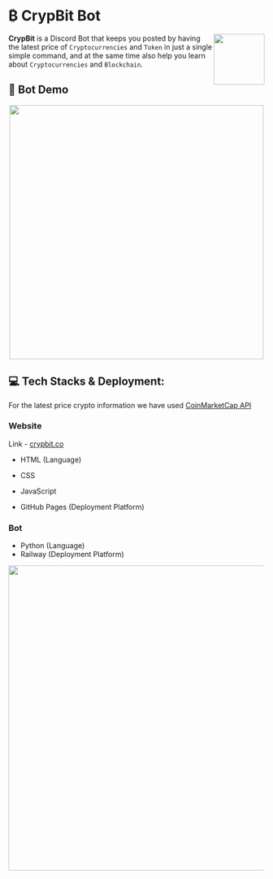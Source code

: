 # ₿ CrypBit Bot

<img align="right" height="100px" src="https://user-images.githubusercontent.com/51878265/155871109-d8712f03-e6ef-4195-aff4-52bb18b861ba.png" height= 150px>

**CrypBit** is a Discord Bot that keeps you posted by having the latest price of `Cryptocurrencies` and `Token` in just a single simple command, and at the same time also help you learn about `Cryptocurrencies` and `Blockchain`.


## 🤖 Bot Demo

<p align="center"><img align="" src="https://user-images.githubusercontent.com/51878265/155872563-5b34e319-7f54-40ad-8557-287e304295f6.gif" height="500px">

## 💻 Tech Stacks & Deployment:
  
For the latest price crypto information we have used [CoinMarketCap API](https://coinmarketcap.com/api/)
  
### Website 
Link - [crypbit.co](http://crypbit.co/)
  
- HTML (Language)
- CSS
- JavaScript
  
- GitHub Pages (Deployment Platform)
  
### Bot 
- Python (Language)
- Railway (Deployment Platform)
 
<p align="center"><img src="https://user-images.githubusercontent.com/51878265/155872180-ba4ea951-d550-48b5-bb90-83474a87f6da.jpg" width =600px></p>
